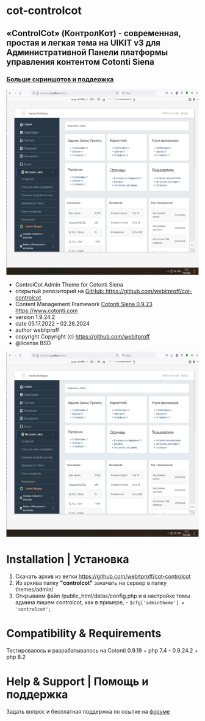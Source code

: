 # cot-controlcot
## «ControlCot» (КонтролКот) - современная, простая и легкая тема на UIKIT v3 для Административной Панели платформы управления контентом Cotonti Siena
### [Больше скриншотов и поддержка](https://abuyfile.com/forums/cotonti/original/skins/tpl-free/topic37)

<a href="https://github.com/webitproff/cot-controlcot/blob/main/demoscreens/controlcot-home.png"><img class="wp-image-1259 size-large" src="https://github.com/webitproff/cot-controlcot/blob/main/demoscreens/controlcot-home.png" alt="Шаблон «ControlCot» для Cotonti Siena (КонтролКот) - современная, простая и легкая тема на UIKIT v3 для Административной Панели. ControlCot" width="640" height="486" /></a>

- ControlCot Admin Theme for Cotonti Siena
- открытый репозиторий на <a href="https://github.com/webitproff/cot-controlcot" target="_blank" rel="noopener">GitHub: https://github.com/webitproff/cot-controlcot</a>
- Content Management Framework <a href="https://github.com/webitproff/cot-controlcot" target="_blank" rel="noopener">Cotonti Siena 0.9.23 https://www.cotonti.com</a>
- version 1.9.24.2
- date 05.17.2022 - 02.26.2024
- author webitproff
- copyright Copyright (c) https://github.com/webitproff
- @license BSD

<a href="https://github.com/webitproff/cot-controlcot/blob/main/demoscreens/controlcot-home.png"><img class="wp-image-1260 size-large" src="https://github.com/webitproff/cot-controlcot/blob/main/demoscreens/controlcot-home.png" alt="«ControlCot» (КонтролКот) - современная, простая и легкая тема на UIKIT v3 для Административной Панели платформы управления контентом Cotonti Siena" width="640" height="485" /></a> 



# Installation | Установка 
1. Скачать архив из ветки https://github.com/webitproff/cot-controlcot
2. Из архива папку <strong>"controlcot"</strong> закачать на сервер в папку themes/admin/
2. Открываем файл /public_html/datas/config.php и в настройке темы админа пишем controlcot, как в примере, - `$cfg['admintheme'] = 'controlcot';`


# Compatibility & Requirements
Тестировалось и разрабатывалось на Cotonti 0.9.19 + php 7.4 - 0.9.24.2 + php 8.2


# Help & Support | Помощь и поддержка
Задать вопрос и бесплатная поддержка по ссылке на [форуме](https://abuyfile.com/forums/cotonti/original/skins/tpl-free/topic37)

